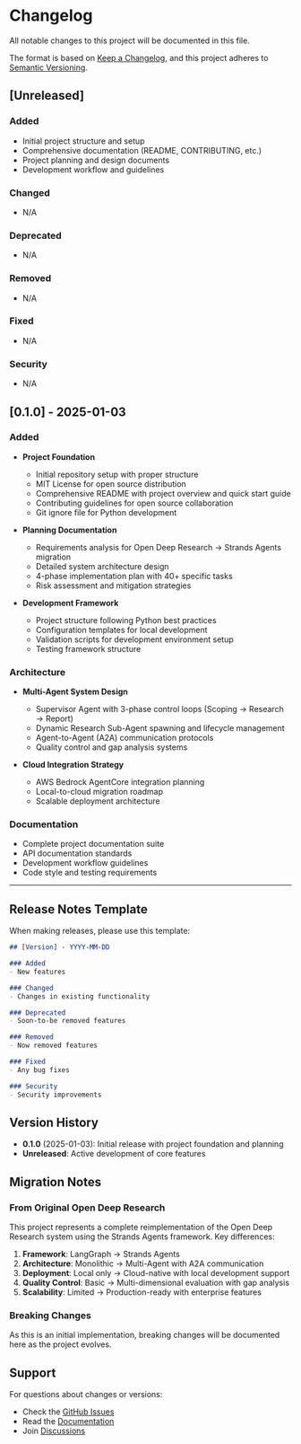 # Changelog

All notable changes to this project will be documented in this file.

The format is based on [Keep a Changelog](https://keepachangelog.com/en/1.0.0/),
and this project adheres to [Semantic Versioning](https://semver.org/spec/v2.0.0.html).

## [Unreleased]

### Added
- Initial project structure and setup
- Comprehensive documentation (README, CONTRIBUTING, etc.)
- Project planning and design documents
- Development workflow and guidelines

### Changed
- N/A

### Deprecated
- N/A

### Removed
- N/A

### Fixed
- N/A

### Security
- N/A

## [0.1.0] - 2025-01-03

### Added
- **Project Foundation**
  - Initial repository setup with proper structure
  - MIT License for open source distribution
  - Comprehensive README with project overview and quick start guide
  - Contributing guidelines for open source collaboration
  - Git ignore file for Python development

- **Planning Documentation**
  - Requirements analysis for Open Deep Research → Strands Agents migration
  - Detailed system architecture design
  - 4-phase implementation plan with 40+ specific tasks
  - Risk assessment and mitigation strategies

- **Development Framework**
  - Project structure following Python best practices
  - Configuration templates for local development
  - Validation scripts for development environment setup
  - Testing framework structure

### Architecture
- **Multi-Agent System Design**
  - Supervisor Agent with 3-phase control loops (Scoping → Research → Report)
  - Dynamic Research Sub-Agent spawning and lifecycle management
  - Agent-to-Agent (A2A) communication protocols
  - Quality control and gap analysis systems

- **Cloud Integration Strategy**
  - AWS Bedrock AgentCore integration planning
  - Local-to-cloud migration roadmap
  - Scalable deployment architecture

### Documentation
- Complete project documentation suite
- API documentation standards
- Development workflow guidelines
- Code style and testing requirements

---

## Release Notes Template

When making releases, please use this template:

```markdown
## [Version] - YYYY-MM-DD

### Added
- New features

### Changed
- Changes in existing functionality

### Deprecated
- Soon-to-be removed features

### Removed
- Now removed features

### Fixed
- Any bug fixes

### Security
- Security improvements
```

## Version History

- **0.1.0** (2025-01-03): Initial release with project foundation and planning
- **Unreleased**: Active development of core features

## Migration Notes

### From Original Open Deep Research

This project represents a complete reimplementation of the Open Deep Research system using the Strands Agents framework. Key differences:

1. **Framework**: LangGraph → Strands Agents
2. **Architecture**: Monolithic → Multi-Agent with A2A communication
3. **Deployment**: Local only → Cloud-native with local development support
4. **Quality Control**: Basic → Multi-dimensional evaluation with gap analysis
5. **Scalability**: Limited → Production-ready with enterprise features

### Breaking Changes

As this is an initial implementation, breaking changes will be documented here as the project evolves.

## Support

For questions about changes or versions:
- Check the [GitHub Issues](https://github.com/k-adachi-01/open-deep-research-strands/issues)
- Read the [Documentation](https://github.com/k-adachi-01/open-deep-research-strands/wiki)
- Join [Discussions](https://github.com/k-adachi-01/open-deep-research-strands/discussions)